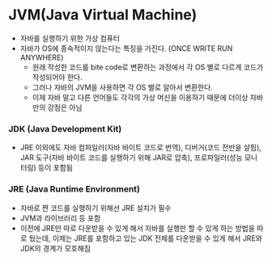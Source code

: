# JVM(Java Virtual Machine)
- 자바를 실행하기 위한 가상 컴퓨터
- 자바가 OS에 종속적이지 않는다는 특징을 가진다. (ONCE WRITE RUN ANYWHERE)
  - 원래 작성한 코드를 bite code로 변환하는 과정에서 각 OS 별로 다르게 코드가 작성되어야 한다.
  - 그러나 자바의 JVM을 사용하면 각 OS 별로 알아서 변환한다.
  - 이제 자바 말고 다른 언어들도 각각의 가상 머신을 이용하기 때문에 더이상 자바만의 강점은 아님

### JDK (Java Development Kit)
- JRE 이외에도 자바 컴파일러(자바 바이트 코드로 번역), 디버거(코드 전반을 살핌), JAR 도구(자바 바이트 코드를 실행하기 위해 JAR로 압축), 프로파일러(성능 모니터링) 등이 포함됨

### JRE  (Java Runtime Environment)
- 자바로 짠 코드를 실행하기 위해선 JRE 설치가 필수
- JVM과 라이브러리 등 포함
- 이전에 JRE만 따로 다운받을 수 있게 해서 자바를 실행만 할 수 있게 하는 방법을 따로 뒀는데,
  이제는 JRE를 포함하고 있는 JDK 전체를 다운받을 수 있게 해서 JRE와 JDK의 경계가 모호해짐
